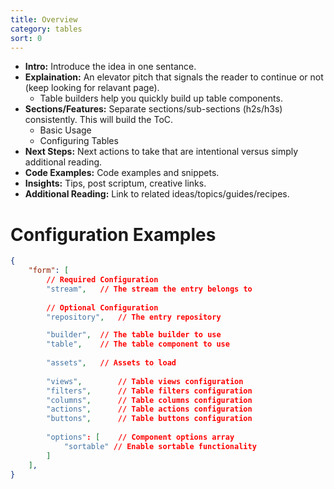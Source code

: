 ```yaml
---
title: Overview
category: tables
sort: 0
---
```


- **Intro:** Introduce the idea in one sentance.
- **Explaination:** An elevator pitch that signals the reader to continue or not (keep looking for relavant page).
    - Table builders help you quickly build up table components.
- **Sections/Features:** Separate sections/sub-sections (h2s/h3s) consistently. This will build the ToC.
    - Basic Usage
    - Configuring Tables
- **Next Steps:** Next actions to take that are intentional versus simply additional reading.
- **Code Examples:** Code examples and snippets.
- **Insights:** Tips, post scriptum, creative links.
- **Additional Reading:** Link to related ideas/topics/guides/recipes.


# Configuration Examples

```json
{
    "form": [
        // Required Configuration
        "stream",   // The stream the entry belongs to
        
        // Optional Configuration
        "repository",   // The entry repository

        "builder",  // The table builder to use
        "table",    // The table component to use
        
        "assets",   // Assets to load
        
        "views",        // Table views configuration
        "filters",      // Table filters configuration
        "columns",      // Table columns configuration
        "actions",      // Table actions configuration
        "buttons",      // Table buttons configuration
        
        "options": [    // Component options array
            "sortable" // Enable sortable functionality
        ]
    ],
}
```

